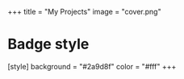 +++
title = "My Projects"
image = "cover.png"

# Badge style
[style]
    background = "#2a9d8f"
    color = "#fff"
+++